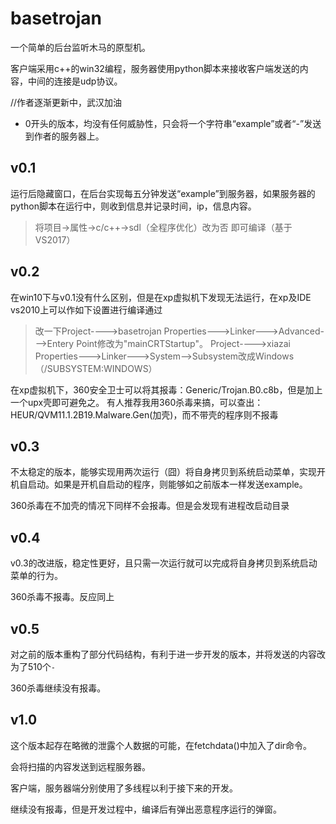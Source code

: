 # basetrojan
一个简单的后台监听木马的原型机。

客户端采用c++的win32编程，服务器使用python脚本来接收客户端发送的内容，中间的连接是udp协议。

//作者逐渐更新中，武汉加油

* 0开头的版本，均没有任何威胁性，只会将一个字符串“example”或者“-”发送到作者的服务器上。

## v0.1
运行后隐藏窗口，在后台实现每五分钟发送“example”到服务器，如果服务器的python脚本在运行中，则收到信息并记录时间，ip，信息内容。
> 将项目->属性->c/c++->sdl（全程序优化）改为否 即可编译（基于VS2017）

## v0.2
在win10下与v0.1没有什么区别，但是在xp虚拟机下发现无法运行，在xp及IDE vs2010上可以作如下设置进行编译通过
> 改一下Project---->basetrojan Properties--->Linker--->Advanced--->Entery Point修改为"mainCRTStartup"。
Project---->xiazai Properties--->Linker--->System-->Subsystem改成Windows（/SUBSYSTEM:WINDOWS）

在xp虚拟机下，360安全卫士可以将其报毒：Generic/Trojan.B0.c8b，但是加上一个upx壳即可避免之。
有人推荐我用360杀毒来搞，可以查出：HEUR/QVM11.1.2B19.Malware.Gen(加壳)，而不带壳的程序则不报毒

## v0.3
不太稳定的版本，能够实现用两次运行（囧）将自身拷贝到系统启动菜单，实现开机自启动。如果是开机自启动的程序，则能够如之前版本一样发送example。

360杀毒在不加壳的情况下同样不会报毒。但是会发现有进程改启动目录

## v0.4

v0.3的改进版，稳定性更好，且只需一次运行就可以完成将自身拷贝到系统启动菜单的行为。

360杀毒不报毒。反应同上



## v0.5

对之前的版本重构了部分代码结构，有利于进一步开发的版本，并将发送的内容改为了510个``-``

360杀毒继续没有报毒。



## v1.0

这个版本起存在略微的泄露个人数据的可能，在fetchdata()中加入了dir命令。

会将扫描的内容发送到远程服务器。

客户端，服务器端分别使用了多线程以利于接下来的开发。

继续没有报毒，但是开发过程中，编译后有弹出恶意程序运行的弹窗。